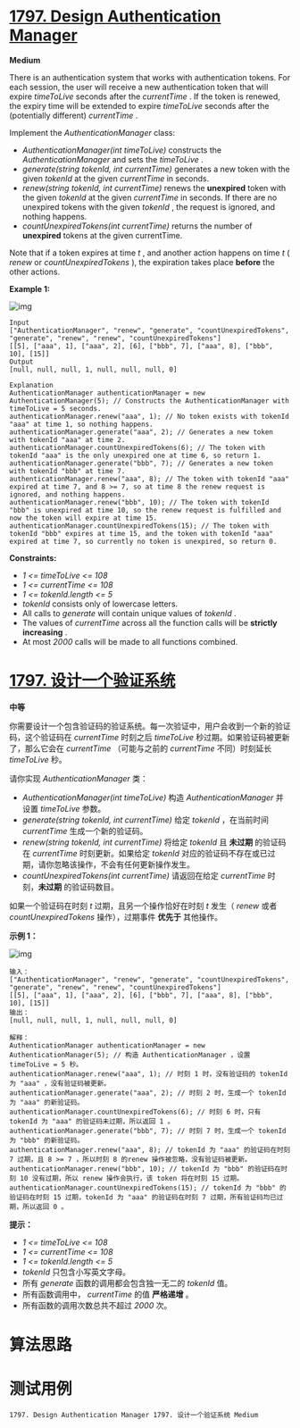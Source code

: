 # [1797. Design Authentication Manager][enTitle]

**Medium**

There is an authentication system that works with authentication tokens. For each session, the user will receive a new authentication token that will expire  *timeToLive*  seconds after the  *currentTime* . If the token is renewed, the expiry time will be extended to expire  *timeToLive*  seconds after the (potentially different)  *currentTime* .

Implement the  *AuthenticationManager*  class:

-  *AuthenticationManager(int timeToLive)*  constructs the  *AuthenticationManager*  and sets the  *timeToLive* . 
-  *generate(string tokenId, int currentTime)*  generates a new token with the given  *tokenId*  at the given  *currentTime*  in seconds. 
-  *renew(string tokenId, int currentTime)*  renews the **unexpired**  token with the given  *tokenId*  at the given  *currentTime*  in seconds. If there are no unexpired tokens with the given  *tokenId* , the request is ignored, and nothing happens. 
-  *countUnexpiredTokens(int currentTime)*  returns the number of **unexpired**  tokens at the given currentTime.

Note that if a token expires at time  *t* , and another action happens on time  *t*  ( *renew*  or  *countUnexpiredTokens* ), the expiration takes place **before**  the other actions.



**Example 1:** 

![img](https://assets.leetcode.com/uploads/2021/02/25/copy-of-pc68_q2.png)

```
Input
["AuthenticationManager", "renew", "generate", "countUnexpiredTokens", "generate", "renew", "renew", "countUnexpiredTokens"]
[[5], ["aaa", 1], ["aaa", 2], [6], ["bbb", 7], ["aaa", 8], ["bbb", 10], [15]]
Output
[null, null, null, 1, null, null, null, 0]

Explanation
AuthenticationManager authenticationManager = new AuthenticationManager(5); // Constructs the AuthenticationManager with timeToLive = 5 seconds.
authenticationManager.renew("aaa", 1); // No token exists with tokenId "aaa" at time 1, so nothing happens.
authenticationManager.generate("aaa", 2); // Generates a new token with tokenId "aaa" at time 2.
authenticationManager.countUnexpiredTokens(6); // The token with tokenId "aaa" is the only unexpired one at time 6, so return 1.
authenticationManager.generate("bbb", 7); // Generates a new token with tokenId "bbb" at time 7.
authenticationManager.renew("aaa", 8); // The token with tokenId "aaa" expired at time 7, and 8 >= 7, so at time 8 the renew request is ignored, and nothing happens.
authenticationManager.renew("bbb", 10); // The token with tokenId "bbb" is unexpired at time 10, so the renew request is fulfilled and now the token will expire at time 15.
authenticationManager.countUnexpiredTokens(15); // The token with tokenId "bbb" expires at time 15, and the token with tokenId "aaa" expired at time 7, so currently no token is unexpired, so return 0.

```



**Constraints:** 

-  *1 <= timeToLive <= 108*  
-  *1 <= currentTime <= 108*  
-  *1 <= tokenId.length <= 5*  
-  *tokenId*  consists only of lowercase letters. 
- All calls to  *generate*  will contain unique values of  *tokenId* . 
- The values of  *currentTime*  across all the function calls will be **strictly increasing** . 
- At most  *2000*  calls will be made to all functions combined.


# [1797. 设计一个验证系统][cnTitle]

**中等**

你需要设计一个包含验证码的验证系统。每一次验证中，用户会收到一个新的验证码，这个验证码在  *currentTime*  时刻之后  *timeToLive*  秒过期。如果验证码被更新了，那么它会在  *currentTime*  （可能与之前的  *currentTime*  不同）时刻延长  *timeToLive*  秒。

请你实现  *AuthenticationManager*  类：

-  *AuthenticationManager(int timeToLive)*  构造  *AuthenticationManager*  并设置  *timeToLive*  参数。 
-  *generate(string tokenId, int currentTime)*  给定  *tokenId*  ，在当前时间  *currentTime*  生成一个新的验证码。 
-  *renew(string tokenId, int currentTime)*  将给定  *tokenId*  且 **未过期**  的验证码在  *currentTime*  时刻更新。如果给定  *tokenId*  对应的验证码不存在或已过期，请你忽略该操作，不会有任何更新操作发生。 
-  *countUnexpiredTokens(int currentTime)*  请返回在给定  *currentTime*  时刻，**未过期**  的验证码数目。

如果一个验证码在时刻  *t*  过期，且另一个操作恰好在时刻  *t*  发生（ *renew*  或者  *countUnexpiredTokens*  操作），过期事件 **优先于**  其他操作。



**示例 1：** 

![img](https://assets.leetcode.com/uploads/2021/02/25/copy-of-pc68_q2.png)

```
输入：
["AuthenticationManager", "renew", "generate", "countUnexpiredTokens", "generate", "renew", "renew", "countUnexpiredTokens"]
[[5], ["aaa", 1], ["aaa", 2], [6], ["bbb", 7], ["aaa", 8], ["bbb", 10], [15]]
输出：
[null, null, null, 1, null, null, null, 0]

解释：
AuthenticationManager authenticationManager = new AuthenticationManager(5); // 构造 AuthenticationManager ，设置 timeToLive = 5 秒。
authenticationManager.renew("aaa", 1); // 时刻 1 时，没有验证码的 tokenId 为 "aaa" ，没有验证码被更新。
authenticationManager.generate("aaa", 2); // 时刻 2 时，生成一个 tokenId 为 "aaa" 的新验证码。
authenticationManager.countUnexpiredTokens(6); // 时刻 6 时，只有 tokenId 为 "aaa" 的验证码未过期，所以返回 1 。
authenticationManager.generate("bbb", 7); // 时刻 7 时，生成一个 tokenId 为 "bbb" 的新验证码。
authenticationManager.renew("aaa", 8); // tokenId 为 "aaa" 的验证码在时刻 7 过期，且 8 >= 7 ，所以时刻 8 的renew 操作被忽略，没有验证码被更新。
authenticationManager.renew("bbb", 10); // tokenId 为 "bbb" 的验证码在时刻 10 没有过期，所以 renew 操作会执行，该 token 将在时刻 15 过期。
authenticationManager.countUnexpiredTokens(15); // tokenId 为 "bbb" 的验证码在时刻 15 过期，tokenId 为 "aaa" 的验证码在时刻 7 过期，所有验证码均已过期，所以返回 0 。

```



**提示：** 

-  *1 <= timeToLive <= 108*  
-  *1 <= currentTime <= 108*  
-  *1 <= tokenId.length <= 5*  
-  *tokenId*  只包含小写英文字母。 
- 所有  *generate*  函数的调用都会包含独一无二的  *tokenId*  值。 
- 所有函数调用中， *currentTime*  的值 **严格递增**  。 
- 所有函数的调用次数总共不超过  *2000*  次。




# 算法思路

# 测试用例
```
1797. Design Authentication Manager 1797. 设计一个验证系统 Medium
```

[enTitle]: https://leetcode.com/problems/design-authentication-manager/
[cnTitle]: https://leetcode-cn.com/problems/design-authentication-manager/
